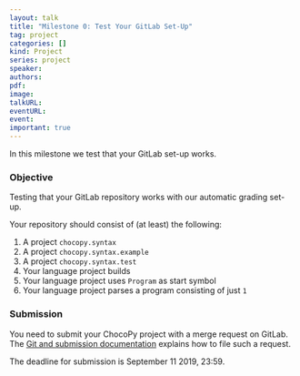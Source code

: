 ```yaml
---
layout: talk
title: "Milestone 0: Test Your GitLab Set-Up"
tag: project
categories: []
kind: Project
series: project
speaker:
authors:
pdf:
image:
talkURL:
eventURL:
event:
important: true
---
```


In this milestone we test that your GitLab set-up works.

### Objective

Testing that your GitLab repository works with our automatic grading set-up.

Your repository should consist of (at least) the following:

1. A project `chocopy.syntax`
1. A project `chocopy.syntax.example`
1. A project `chocopy.syntax.test`
1. Your language project builds
1. Your language project uses `Program` as start symbol
1. Your language project parses a program consisting of just `1`

### Submission

You need to submit your ChocoPy project with a merge request on GitLab.
The [Git and submission documentation](/project/2020/09/08/submissions/#submitting-a-milestone) explains how to file such a request.

The deadline for submission is September 11 2019, 23:59.
